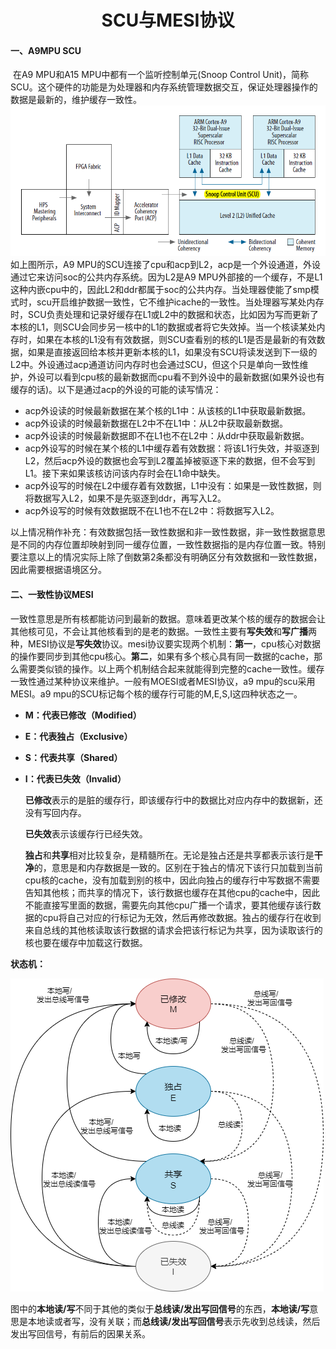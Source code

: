 # <center> SCU与MESI协议</center>

#### 一、A9MPU SCU

​		在A9 MPU和A15 MPU中都有一个监听控制单元(Snoop Control Unit)，简称SCU。这个硬件的功能是为处理器和内存系统管理数据交互，保证处理器操作的数据是最新的，维护缓存一致性。
![](pictures\scu.PNG)		如上图所示，A9 MPU的SCU连接了cpu和acp到L2，acp是一个外设通道，外设通过它来访问soc的公共内存系统。因为L2是A9 MPU外部接的一个缓存，不是L1这种内嵌cpu中的，因此L2和ddr都属于soc的公共内存。当处理器使能了smp模式时，scu开启维护数据一致性，它不维护icache的一致性。
​		当处理器写某处内存时，SCU负责处理和记录好缓存在L1或L2中的数据和状态，比如因为写而更新了本核的L1，则SCU会同步另一核中的L1的数据或者将它失效掉。当一个核读某处内存时，如果在本核的L1没有有效数据，则SCU查看别的核的L1是否是最新的有效数据，如果是直接返回给本核并更新本核的L1，如果没有SCU将读发送到下一级的L2中。
​		外设通过acp通道访问内存时也会通过SCU，但这个只是单向一致性维护，外设可以看到cpu核的最新数据而cpu看不到外设中的最新数据(如果外设也有缓存的话)。以下是通过acp的外设的可能的读写情况：

- acp外设读的时候最新数据在某个核的L1中：从该核的L1中获取最新数据。
- acp外设读的时候最新数据在L2中不在L1中：从L2中获取最新数据。
- acp外设读的时候最新数据即不在L1也不在L2中：从ddr中获取最新数据。
- acp外设写的时候在某个核的L1中缓存着有效数据：将该L1行失效，并驱逐到L2，然后acp外设的数据也会写到L2覆盖掉被驱逐下来的数据，但不会写到L1。接下来如果该核访问该内存时会在L1命中缺失。
- acp外设写的时候在L2中缓存着有效数据，L1中没有：如果是一致性数据，则将数据写入L2，如果不是先驱逐到ddr，再写入L2。
- acp外设写的时候有效数据既不在L1也不在L2中：将数据写入L2。

以上情况稍作补充：有效数据包括一致性数据和非一致性数据，非一致性数据意思是不同的内存位置却映射到同一缓存位置，一致性数据指的是内存位置一致。特别要注意以上的情况实际上除了倒数第2条都没有明确区分有效数据和一致性数据，因此需要根据语境区分。



#### 二、一致性协议MESI

​		一致性意思是所有核都能访问到最新的数据。意味着更改某个核的缓存的数据会让其他核可见，不会让其他核看到的是老的数据。一致性主要有**写失效**和**写广播**两种，MESI协议是**写失效**协议。mesi协议要实现两个机制：**第一**，cpu核心对数据的操作要同步到其他cpu核心。**第二**，如果有多个核心具有同一数据的cache，那么需要类似锁的操作。以上两个机制结合起来就能得到完整的cache一致性。
​		缓存一致性通过某种协议来维护。一般有MOESI或者MESI协议，a9 mpu的scu采用MESI。a9 mpu的SCU标记每个核的缓存行可能的M,E,S,I这四种状态之一。

- **M：代表已修改（Modified）** 

- **E：代表独占（Exclusive）**		

- **S：代表共享（Shared）**			

- **I：代表已失效（Invalid）**		

  **已修改**表示的是脏的缓存行，即该缓存行中的数据比对应内存中的数据新，还没有写回内存。

  **已失效**表示该缓存行已经失效。

  **独占**和**共享**相对比较复杂，是精髓所在。无论是独占还是共享都表示该行是**干净**的，意思是和内存数据是一致的。区别在于独占的情况下该行只加载到当前cpu核的cache，没有加载到别的核中，因此向独占的缓存行中写数据不需要告知其他核；而共享的情况下，该行数据也缓存在其他cpu的cache中，因此不能直接写里面的数据，需要先向其他cpu广播一个请求，要其他缓存该行数据的cpu将自己对应的行标记为无效，然后再修改数据。独占的缓存行在收到来自总线的其他核读取该行数据的请求会把该行标记为共享，因为读取该行的核也要在缓存中加载这行数据。
  
  

**状态机：**

![](pictures\MESI.jpg)

​		图中的**本地读/写**不同于其他的类似于**总线读/发出写回信号**的东西，**本地读/写**意思是本地读或者写，没有关联；而**总线读/发出写回信号**表示先收到总线读，然后发出写回信号，有前后的因果关系。